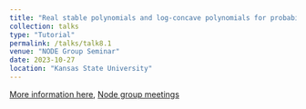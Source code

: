 ```yaml
---
title: "Real stable polynomials and log-concave polynomials for probability distributions"
collection: talks
type: "Tutorial"
permalink: /talks/talk8.1
venue: "NODE Group Seminar"
date: 2023-10-27
location: "Kansas State University"
---
```

[More information here](https://www.math.ksu.edu/research/centers-groups/node-group/node-meetings.html), [Node group meetings](https://www.math.ksu.edu/research/centers-groups/node-group/)